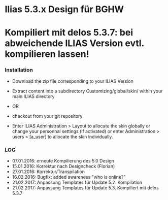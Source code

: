 # **Ilias 5.3.x Design für BGHW**
# **Kompiliert mit delos 5.3.7: bei abweichende ILIAS Version evtl. kompilieren lassen!**

### **Installation**

* Download the zip file corresponding to your ILIAS Version
* Extract content into a subdirectory Customizing/global/skin/ within your main ILIAS directory
* OR
* checkout from your git repository

* Enter ILIAS Administration > Layout to allocate the skin globally or change your personnal settings (if activated) or enter Administration > users > [a_user] to allocate the skin individually.

### **LOG**
* 07.01.2016: erneute Kompilierung des 5.0 Design
* 15.01.2016: Korrektur nach Designcheck (Florian)
* 27.01.2016: Korrektur/Transpilation
* 16.02.2016: Bugfix: added awareness "who is online?"
* 21.02.2017: Anpassung Templates für Update 5.2. Kompilation
* 21.02.2017: Anpassung Templates für Update 5.3. Kompiliert mit delos 5.3.7